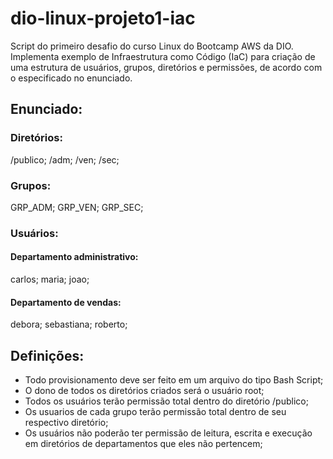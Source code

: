 # dio-linux-projeto1-iac
Script do primeiro desafio do curso Linux do Bootcamp AWS da DIO. Implementa exemplo de Infraestrutura como Código (IaC) para criação de uma estrutura de usuários, grupos, diretórios e permissões, de acordo com o especificado no enunciado.

## Enunciado:

### Diretórios:
  /publico;
  /adm;
  /ven;
  /sec;
  
### Grupos:
  GRP_ADM;
  GRP_VEN;
  GRP_SEC;
  
### Usuários:

#### Departamento administrativo:
    
   carlos;
   maria;
   joao;
    
#### Departamento de vendas:
   debora;
   sebastiana;
   roberto;
    
## Definições:
  - Todo provisionamento deve ser feito em um arquivo do tipo Bash Script;
  - O dono de todos os diretórios criados será o usuário root;
  - Todos os usuários terão permissão total dentro do diretório /publico;
  - Os usuarios de cada grupo terão permissão total dentro de seu respectivo diretório;
  - Os usuários não poderão ter permissão de leitura, escrita e execução em diretórios de departamentos que eles não pertencem;
